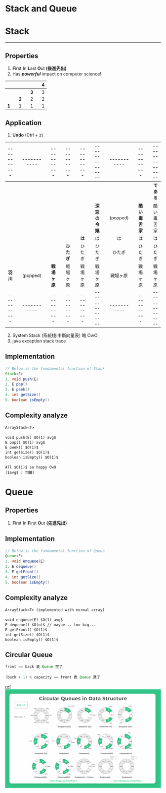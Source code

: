 # Stack and Queue

# Stack
---
## Properties
1. **F**irst **I**n **L**ast **O**ut **(後進先出)**
2. Has ***powerful*** impact on computer science!

|||||||4|
|:-:|:-:|:-:|:-:|:-:|:-:|:-:|
|||||**3**||3|
|||**2**||2||2|
|**1**||1||1||1|

## Application
1. **Undo** (Ctrl + z)

|-----------||-----------||-----------||-----------||-----------||--------------||-----------||-----------||--------------|
|:-:|:-:|:-:|:-:|:-:|:-:|:-:|:-:|:-:|:-:|:-:|:-:|:-:|:-:|:-:|:-:|:-:|
|||||||||||||||||**である**|
|||||||||||**深窓の令嬢**||(popped)||**酷い毒舌家**||酷い毒舌家|
|||||||||**は**||は||は||は||は|
|||||||**ひたぎ**||ひたぎ||ひたぎ||ひたぎ||ひたぎ||ひたぎ|
|**羽川**||(popped)||**戦場ヶ原**||戦場ヶ原||戦場ヶ原||戦場ヶ原||戦場ヶ原||戦場ヶ原||戦場ヶ原|
|-----------||-----------||-----------||-----------||-----------||--------------||-----------||-----------||--------------|

2. System Stack (系統棧:中斷向量表)
略 OwO
1. java exception stack trace

## Implementation

``` java
// Below is the fundamental function of Stack
Stack<E>
1. void push(E)
2. E pop()
3. E peek()
4. int getSize()
5. boolean isEmpty()
```

## Complexity analyze

    ArrayStack<T>

    void push(E) $O(1) avg$
    E pop() $O(1) avg$
    E peek() $O(1)$
    int getSize() $O(1)$
    boolean isEmpty() $O(1)$

    All $O(1)$ so happy OwO
    ($avg$ : 均攤)


# Queue

## Properties
1. **F**irst **I**n **F**irst **O**ut **(先進先出)**


## Implementation

``` java
// Below is the fundamental function of Queue
Queue<E>
1. void enqueue(E)
2. E dequeue()
3. E getFront()
4. int getSize()
5. boolean isEmpty()
```

## Complexity analyze

    ArrayStack<T> (implemented with normal array)

    void enqueue(E) $O(1) avg$
    E dequeue() $O(n)$ // maybe... too big...
    E getFront() $O(1)$
    int getSize() $O(1)$
    boolean isEmpty() $O(1)$

## Circular Queue
```java
front == back 表 Queue 空了

(back + 1) % capacity == front 表 Queue 滿了
```

[ref](https://prepinsta.com/data-structures-algorithms/circular-queue/)
![image](Circular-Queues-in-Data-Structure-and-Algorithms.png)
